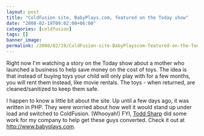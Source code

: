 ```yaml
---
layout: post
title: "ColdFusion site, BabyPlays.com, featured on the Today show"
date: "2008-02-19T09:02:00+06:00"
categories: [coldfusion]
tags: []
banner_image: 
permalink: /2008/02/19/ColdFusion-site-BabyPlayscom-featured-on-the-Today-show
---
```


Right now I'm watching a story on the Today show about a mother who launched a business to help save money on the cost of toys. The idea is that instead of buying toys your child will only play with for a few months, you will rent them instead, like movie rentals. The toys - when returned, are cleaned/sanitized to keep them safe. 

I happen to know a little bit about the site. Up until a few days ago, it was written in PHP. They were worried about how well it would stand up under load and switched to ColdFusion. (Whooyah!)  FYI, <a href="http://cfsilence.com/blog/client/index.cfm">Todd Sharp</a> did some work for my company to help get these guys converted. Check it out at <a href="http://www.babyplays.com/">http://www.babyplays.com</a>.